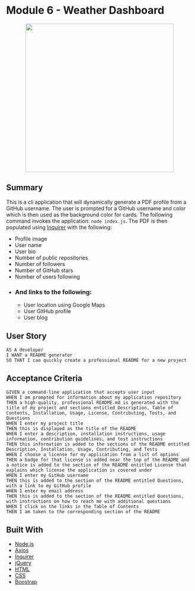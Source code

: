 # Module 6 - Weather Dashboard

<div align="center">
    <img src="./assets/images/screenshot.gif" width="400px"> 
</div>

## Summary
This is a cli application that will dynamically generate a PDF profile from a GitHub username. The user is prompted for a GitHub username and color which is then used as the background color for cards. The following command invokes the application: `node index.js`. The PDF is then populated using [Inquirer](https://www.npmjs.com/package/inquirer/) with the following:
- Profile image
- User name
- User bio
- Number of public repositories
- Number of followers
- Number of GitHub stars
- Number of users following
- ### And links to the following:
    - User location using Google Maps
    - User GitHub profile
    - User blog

## User Story

```
AS A developer
I WANT a README generator
SO THAT I can quickly create a professional README for a new project
```

## Acceptance Criteria

```
GIVEN a command-line application that accepts user input
WHEN I am prompted for information about my application repository
THEN a high-quality, professional README.md is generated with the title of my project and sections entitled Description, Table of Contents, Installation, Usage, License, Contributing, Tests, and Questions
WHEN I enter my project title
THEN this is displayed as the title of the README
WHEN I enter a description, installation instructions, usage information, contribution guidelines, and test instructions
THEN this information is added to the sections of the README entitled Description, Installation, Usage, Contributing, and Tests
WHEN I choose a license for my application from a list of options
THEN a badge for that license is added near the top of the README and a notice is added to the section of the README entitled License that explains which license the application is covered under
WHEN I enter my GitHub username
THEN this is added to the section of the README entitled Questions, with a link to my GitHub profile
WHEN I enter my email address
THEN this is added to the section of the README entitled Questions, with instructions on how to reach me with additional questions
WHEN I click on the links in the Table of Contents
THEN I am taken to the corresponding section of the README
```

## Built With
* [Node.js](https://nodejs.org/en/)
* [Axios](https://www.npmjs.com/package/axios)
* [Inquirer](https://www.npmjs.com/package/inquirer)
* [jQuery](https://api.jquery.com/)
* [HTML](https://developer.mozilla.org/en-US/docs/Web/HTML)
* [CSS](https://developer.mozilla.org/en-US/docs/Web/CSS)
* [Boostrap](https://getbootstrap.com/)
